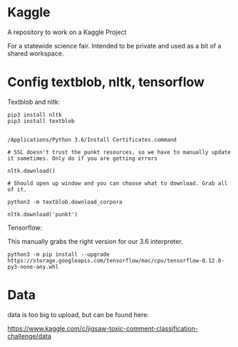 # Kaggle
A repository to work on a Kaggle Project

For a statewide science fair. Intended to be private and used as a bit of a shared workspace. 


# Config textblob, nltk, tensorflow

Textblob and nltk:

    pip3 install nltk
    pip3 install textblob
  
    
    /Applications/Python 3.6/Install Certificates.command
    
    # SSL doesn't trust the punkt resources, so we have to manually update it sometimes. Only do if you are getting errors
    
    nltk.download()
    
    # Should open up window and you can choose what to download. Grab all of it.
    
    python3 -m textblob.download_corpora
    
    nltk.download('punkt')
    
Tensorflow:

This manually grabs the right version for our 3.6 interpreter.

    python3 -m pip install --upgrade https://storage.googleapis.com/tensorflow/mac/cpu/tensorflow-0.12.0-py3-none-any.whl
    
    
    
 
# Data

data is too big to upload, but can be found here:

https://www.kaggle.com/c/jigsaw-toxic-comment-classification-challenge/data
    
    
 
    
   
